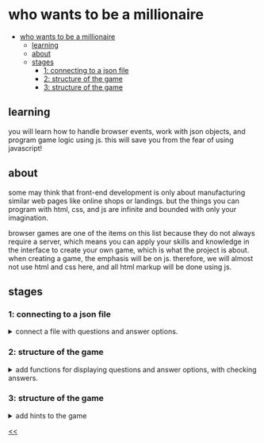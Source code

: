 # who wants to be a millionaire

- [who wants to be a millionaire](#who-wants-to-be-a-millionaire)
  - [learning](#learning)
  - [about](#about)
  - [stages](#stages)
    - [1: connecting to a json file](#1-connecting-to-a-json-file)
    - [2: structure of the game](#2-structure-of-the-game)
    - [3: structure of the game](#3-structure-of-the-game)

## learning
you will learn how to handle browser events, work with json objects, and program game logic using js. this will save you from the fear of using javascript!

## about
some may think that front-end development is only about manufacturing similar web pages like online shops or landings. but the things you can program with html, css, and js are infinite and bounded with only your imagination. 

browser games are one of the items on this list because they do not always require a server, which means you can apply your skills and knowledge in the interface to create your own game, which is what the project is about. when creating a game, the emphasis will be on js. therefore, we will almost not use html and css here, and all html markup will be done using js.

## stages
### 1: connecting to a json file
<details>
<summary>connect a file with questions and answer options.</summary>

#### 1.0 theory
`fetch` is the method for sending a network request to the server, so you can both get and send data.

the `fetch(url, options)` function takes two parameters:
- the url to make the request to;
- `options` (optional) is a configuration object where you can configure the `request` method, request body, headers, and so on.

the result of the `fetch()` call will be a promise, which contains a special response object. this object has two important fields:
- `ok` accepts the true or false status and reports the success of the request;
- the `json` method; once is called, it returns the result of the request in the form of json.

but when accessing a local file via `fetch`, there may be a problem with the same origin policy, which prohibits making requests to resources located in another domain.

in most browsers, such requests to local files are not allowed by default, which may cause a cors (cross-origin resource sharing) error. to work around this problem, you can use a local server, such as an `http-server`, which will allow you to run files on the local host and bypass the cors policy.

to install:
`npm install -g http-server`
starting from the directory where the html file is located:
`http-server --cors`
url becomes as follows:
`const url = 'http://127.0.0.1:8080/question.json';`

>make sure you're running the local server while running the checks for the project. you should run the local server in the directory where the html file is located and it's important that you use the above url.

#### 1.1 description
welcome to the first stage! in this stage, you need to get the file's contents by reference.

notice the json file in the project folder. you will use the json file named `question.json`.

this stage is simple, but very important since the file contains questions and various answers, among which one is correct. all the content will be used for our game to display information on the screen.

questions and answers will be displayed on the page, but don't worry, it's only in this stage, to check out if the json file is connected. then you should clear the page.

#### 1.2 objectives
as a result of the stage, you should have a `game()` function that accepts a url with a json file. at the output on the page in the block with `id=container`, there should be an array with questions, answers, and the correct answer.

#### 1.3 examples

![game demo](./s01.png)

</details>

### 2: structure of the game
<details>
<summary>add functions for displaying questions and answer options, with checking answers.</summary>

#### 2.1 description
the second stage is where you develop the game logic. as you have already noticed, questions and answers are stored as objects. objects allow you to group data (for example, variables) into a single object that is easy to use. thus, the question, possible answers, and one correct answer will be part of one object. for the convenience of displaying an object, it is better to use a list. this object will be randomly selected and displayed on the screen. beware, no more than 15 questions.

we will also check the answer for correctness. when you click on the answer, we check whether it is correct. if yes, then proceed to the next question. otherwise, we display a message about the loss. to check whether the answer provided by the user is correct, you should simply compare it with the field of a specific object.

there is a recommendation on how to switch levels. only a few things can happen at one level, so it's worth trying conditional operators to make everything work. if this answer is correct, the level increases, and the next iteration begins. otherwise, the game ends.

for the convenience of reading the code, create a separate function for each action (for example, the output of questions, checking the answer, etc.).

>do not forget that in order for the code to work correctly and the tests to pass, it is necessary to use a local server:
>`http-server --cors`

#### 2.2 objectives
this stage is probably the toughest, but the most interesting. in the output, you should have:
- function for the output of questions and answer options;
- function to check the user's response.

get the answer the user sent by clicking on one of the answers and check whether it's correct or not;
```javascript
let checktheanswer = () => {
  useranswer === correctanswer ? continue : break;
}
```

- switch levels depending on the given answers;
- output no more than 15 questions.

```javascript
let questionnumber = 0;

let outputrandomquestions = () => {
  let dataquestion = datajson[random];

  if (questionnumber < 15) {
	questionnumber++;
	...
  }
}
```

#### 2.3 examples

![stage 2 demo](./s02.gif)

</details>

### 3: structure of the game
<details>
<summary>add hints to the game</summary>

#### 3.1 description
in this stage, you will add hints to the game.

as in the real tv show, our game should provide the user with hints, but we will make the task a little easier for ourselves and output only two hints. you will have the 50/50 hint (the ability to leave 2 out of 4 answers) and skip the question feature.

the 50/50 hint assumes that one answer is correct and the other is incorrect. therefore, we need to ensure that one correct one is output and the other is randomly selected from the other three incorrect ones.

like in a real game, the hint can be used only once. therefore, after using the hint, it is necessary to hide it. do not delete from the dom, it may cause errors.

>do not forget that in order for the code to work correctly and the tests to pass, it is necessary to use a local server:
>`http-server --cors`

#### 3.2 objectives
by the end of it, your program should:
- provide all hints;
- have the button with id=fiftyfiftybtn when you click on the button, we output two answers — one is correct, the other is not ;
- have the button with id=skipthequestionbtn when you click on the button, go to the next question;
- hide the hint button if it was pressed.

#### 3.3 examples
**example 1**: _using the 50/50 hint_
![5050 hint demo](./s03_1.gif)

**example 2**: _using the skip the question hint_
![skip hint demo](./s03_2.gif)

</details>

[<<](https://github.com/eucarizan/front-end/blob/main/README.md)
<!--
:%s/\(Sample \(Input\|Output\) \d:\)\n\(.*\)/```\r\r**\1**\r```\3/gc

### 0: 
<details>
<summary></summary>

#### 0.1 description

#### 0.2 objectives

#### 0.3 examples

![demo](./demo.png)

</details>
-->

